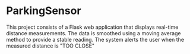 # ParkingSensor
 This project consists of a Flask web application that displays real-time distance measurements. The data is smoothed using a moving average method to provide a stable reading. The system alerts the user when the measured distance is "TOO CLOSE" 
